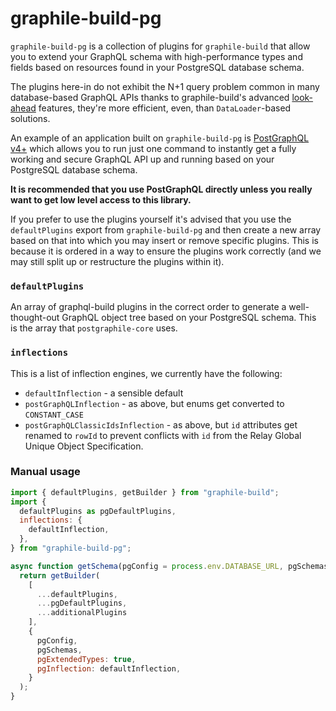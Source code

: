 graphile-build-pg
=================

`graphile-build-pg` is a collection of plugins for `graphile-build` that allow
you to extend your GraphQL schema with high-performance types and fields based
on resources found in your PostgreSQL database schema.

The plugins here-in do not exhibit the N+1 query problem common in many
database-based GraphQL APIs thanks to graphile-build's advanced
[look-ahead](https://www.graphile.org/graphile-build/look-ahead/) features,
they're more efficient, even, than `DataLoader`-based solutions.

An example of an application built on `graphile-build-pg` is [PostGraphQL
v4+](https://github.com/postgraphql/postgraphql) which allows you to run just
one command to instantly get a fully working and secure GraphQL API up and
running based on your PostgreSQL database schema.

**It is recommended that you use PostGraphQL directly unless you really want to
get low level access to this library.**

If you prefer to use the plugins yourself it's advised that you use the
`defaultPlugins` export from `graphile-build-pg` and then create a new array
based on that into which you may insert or remove specific plugins. This is
because it is ordered in a way to ensure the plugins work correctly (and we may
still split up or restructure the plugins within it).

### `defaultPlugins`

An array of graphql-build plugins in the correct order to generate a
well-thought-out GraphQL object tree based on your PostgreSQL schema. This is
the array that `postgraphile-core` uses.

### `inflections`

This is a list of inflection engines, we currently have the following:

- `defaultInflection` - a sensible default
- `postGraphQLInflection` - as above, but enums get converted to `CONSTANT_CASE`
- `postGraphQLClassicIdsInflection` - as above, but `id` attributes get renamed to `rowId` to prevent conflicts with `id` from the Relay Global Unique Object Specification.


### Manual usage

```js
import { defaultPlugins, getBuilder } from "graphile-build";
import {
  defaultPlugins as pgDefaultPlugins,
  inflections: {
    defaultInflection,
  },
} from "graphile-build-pg";

async function getSchema(pgConfig = process.env.DATABASE_URL, pgSchemas = ['public'], additionalPlugins = []) {
  return getBuilder(
    [
      ...defaultPlugins,
      ...pgDefaultPlugins,
      ...additionalPlugins
    ],
    {
      pgConfig,
      pgSchemas,
      pgExtendedTypes: true,
      pgInflection: defaultInflection,
    }
  );
}
```
